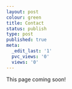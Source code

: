 ```yaml
---
layout: post
colour: green
title: Contact
status: publish
type: post
published: true
meta:
  _edit_last: '1'
  pvc_views: '0'
  views: '0'
---
```

This page coming soon!
